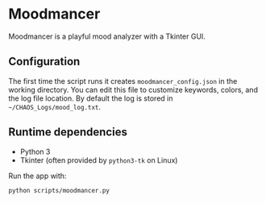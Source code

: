 # Moodmancer

Moodmancer is a playful mood analyzer with a Tkinter GUI.

## Configuration

The first time the script runs it creates `moodmancer_config.json` in the working directory. You can edit this file to customize keywords, colors, and the log file location. By default the log is stored in `~/CHAOS_Logs/mood_log.txt`.

## Runtime dependencies

- Python 3
- Tkinter (often provided by `python3-tk` on Linux)

Run the app with:

```bash
python scripts/moodmancer.py
```
